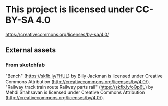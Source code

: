 # This project is licensed under CC-BY-SA 4.0

https://creativecommons.org/licenses/by-sa/4.0/

## External assets

### From sketchfab

"Bench" (https://skfb.ly/FHUL) by Billy Jackman is licensed under Creative Commons Attribution (http://creativecommons.org/licenses/by/4.0/).
"Railway track train route Railway parts rail" (https://skfb.ly/oQp6L) by Mehdi Shahsavan is licensed under Creative Commons Attribution (http://creativecommons.org/licenses/by/4.0/).